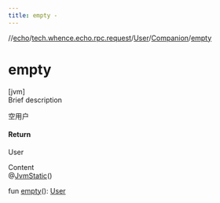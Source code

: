 ```yaml
---
title: empty -
---
```

//[echo](../../../index.md)/[tech.whence.echo.rpc.request](../../index.md)/[User](../index.md)/[Companion](index.md)/[empty](empty.md)



# empty  
[jvm]  
Brief description  


空用户



#### Return  


User

  
Content  
@[JvmStatic](https://kotlinlang.org/api/latest/jvm/stdlib/kotlin.jvm/-jvm-static/index.html)()  
  
fun [empty](empty.md)(): [User](../index.md)  



